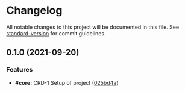 # Changelog

All notable changes to this project will be documented in this file. See [standard-version](https://github.com/conventional-changelog/standard-version) for commit guidelines.

## 0.1.0 (2021-09-20)

### Features

-   **#core:** CRD-1 Setup of project ([025bd4a](https://bitbucket.org/stellarity/dropie-classic-rent-web/commit/025bd4a6025d066b522ebfd8c83fc8542b10deac))
